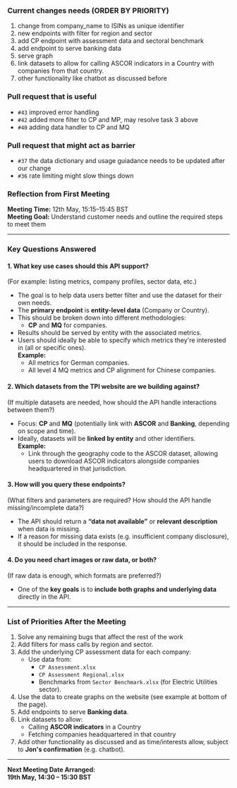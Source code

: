 ### Current changes needs (ORDER BY PRIORITY)
1. change from company_name to ISINs as unique identifier
2. new endpoints with filter for region and sector
3. add CP endpoint with assessment data and sectoral benchmark
4. add endpoint to serve banking data
5. serve graph
6. link datasets to allow for calling ASCOR indicators in a Country with companies from that country. 
7. other functionality like chatbot as discussed before

### Pull request that is useful
- `#43` improved error handling
- `#42` added more filter to CP and MP, may resolve task 3 above
- `#40` adding data handler to CP and MQ


### Pull request that might act as barrier
- `#37` the data dictionary and usage guiadance needs to be updated after our change
- `#36` rate limiting might slow things down


### **Reflection from First Meeting**

**Meeting Time:** 12th May, 15:15–15:45 BST  
**Meeting Goal:** Understand customer needs and outline the required steps to meet them

---

### **Key Questions Answered**

#### 1. What key use cases should this API support?  
(For example: listing metrics, company profiles, sector data, etc.)

- The goal is to help data users better filter and use the dataset for their own needs.
- The **primary endpoint** is **entity-level data** (Company or Country).
- This should be broken down into different methodologies:
  - **CP** and **MQ** for companies.
- Results should be served by entity with the associated metrics.
- Users should ideally be able to specify which metrics they're interested in (all or specific ones).  
  **Example:**  
  - All metrics for German companies.  
  - All level 4 MQ metrics and CP alignment for Chinese companies.

#### 2. Which datasets from the TPI website are we building against?  
(If multiple datasets are needed, how should the API handle interactions between them?)

- Focus: **CP** and **MQ** (potentially link with **ASCOR** and **Banking**, depending on scope and time).
- Ideally, datasets will be **linked by entity** and other identifiers.  
  **Example:**  
  - Link through the geography code to the ASCOR dataset, allowing users to download ASCOR indicators alongside companies headquartered in that jurisdiction.

#### 3. How will you query these endpoints?  
(What filters and parameters are required? How should the API handle missing/incomplete data?)

- The API should return a **“data not available”** or **relevant description** when data is missing.
- If a reason for missing data exists (e.g. insufficient company disclosure), it should be included in the response.

#### 4. Do you need chart images or raw data, or both?  
(If raw data is enough, which formats are preferred?)

- One of the **key goals** is to **include both graphs and underlying data** directly in the API.

---

### **List of Priorities After the Meeting**

1. Solve any remaining bugs that affect the rest of the work
2. Add filters for mass calls by region and sector.
3. Add the underlying CP assessment data for each company:
   - Use data from:
     - `CP Assessment.xlsx`
     - `CP Assessment Regional.xlsx`
     - Benchmarks from `Sector Benchmark.xlsx` (for Electric Utilities sector).
4. Use the data to create graphs on the website (see example at bottom of the page).
5. Add endpoints to serve **Banking data**.
6. Link datasets to allow:
   - Calling **ASCOR indicators** in a Country
   - Fetching companies headquartered in that country
7. Add other functionality as discussed and as time/interests allow, subject to **Jon's confirmation** (e.g. chatbot).

---

**Next Meeting Date Arranged:**  
**19th May, 14:30 – 15:30 BST**
